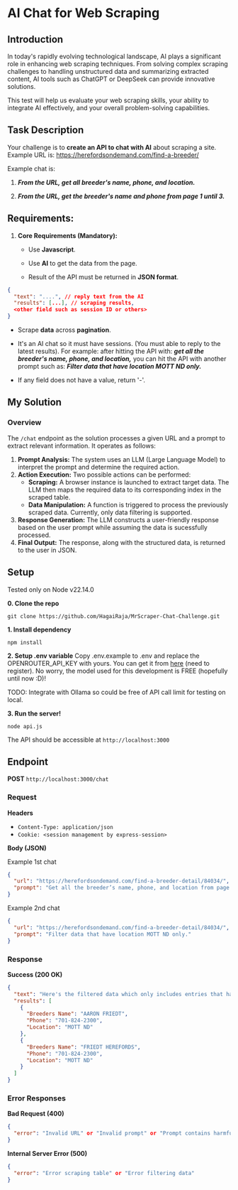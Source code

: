 # AI Chat for Web Scraping

## Introduction

In today's rapidly evolving technological landscape, AI plays a significant role in enhancing web scraping techniques. From solving complex scraping challenges to handling unstructured data and summarizing extracted content, AI tools such as ChatGPT or DeepSeek can provide innovative solutions.

This test will help us evaluate your web scraping skills, your ability to integrate AI effectively, and your overall problem-solving capabilities.

## Task Description

Your challenge is to **create an API to chat with AI** about scraping a site. Example URL is: https://herefordsondemand.com/find-a-breeder/

Example chat is:

1. **_From the URL, get all breeder's name, phone, and location._**

2. **_From the URL, get the breeder's name and phone from page 1 until 3._**

## Requirements:

1. **Core Requirements (Mandatory):**

   - Use **Javascript**.

   - Use **AI** to get the data from the page.

   - Result of the API must be returned in **JSON format**.

```json
{
  "text": "....", // reply text from the AI
  "results": [...], // scraping results,
  <other field such as session ID or others>
}
```

- Scrape **data** across **pagination**.

- It's an AI chat so it must have sessions. (You must able to reply to the latest results). For example: after hitting the API with: **_get all the_** **_breeder's name, phone, and location,_** you can hit the API with another prompt such as: **_Filter data that have location MOTT ND only._**

- If any field does not have a value, return '-'.

## My Solution

### Overview

The `/chat` endpoint as the solution processes a given URL and a prompt to extract relevant information. It operates as follows:

1. **Prompt Analysis:** The system uses an LLM (Large Language Model) to interpret the prompt and determine the required action.
2. **Action Execution:** Two possible actions can be performed:
   - **Scraping:** A browser instance is launched to extract target data. The LLM then maps the required data to its corresponding index in the scraped table.
   - **Data Manipulation:** A function is triggered to process the previously scraped data. Currently, only data filtering is supported.
3. **Response Generation:** The LLM constructs a user-friendly response based on the user prompt while assuming the data is sucessfully processed.
4. **Final Output:** The response, along with the structured data, is returned to the user in JSON.

## Setup

Tested only on Node v22.14.0

**0. Clone the repo**

```console
git clone https://github.com/HagaiRaja/MrScraper-Chat-Challenge.git
```

**1. Install dependency**

```console
npm install
```

**2. Setup .env variable**
Copy .env.example to .env and replace the OPENROUTER_API_KEY with yours. You can get it from [here](https://openrouter.ai/settings/keys) (need to register). No worry, the model used for this development is FREE (hopefully until now :D)!

TODO: Integrate with Ollama so could be free of API call limit for testing on local.

**3. Run the server!**

```console
node api.js
```

The API should be accessible at `http://localhost:3000`

## Endpoint

**POST** `http://localhost:3000/chat`

### Request

**Headers**

- `Content-Type: application/json`
- `Cookie: <session management by express-session>`

**Body (JSON)**

Example 1st chat

```json
{
  "url": "https://herefordsondemand.com/find-a-breeder-detail/84034/",
  "prompt": "Get all the breeder’s name, phone, and location from page 1-3"
}
```

Example 2nd chat

```json
{
  "url": "https://herefordsondemand.com/find-a-breeder-detail/84034/",
  "prompt": "Filter data that have location MOTT ND only."
}
```

### Response

**Success (200 OK)**

```json
{
  "text": "Here's the filtered data which only includes entries that have the location 'MOTT ND'",
  "results": [
    {
      "Breeders Name": "AARON FRIEDT",
      "Phone": "701-824-2300",
      "Location": "MOTT ND"
    },
    {
      "Breeders Name": "FRIEDT HEREFORDS",
      "Phone": "701-824-2300",
      "Location": "MOTT ND"
    }
  ]
}
```

### Error Responses

**Bad Request (400)**

```json
{
  "error": "Invalid URL" or "Invalid prompt" or "Prompt contains harmful script"
}
```

**Internal Server Error (500)**

```json
{
  "error": "Error scraping table" or "Error filtering data"
}
```
